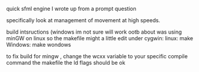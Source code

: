 quick sfml engine I wrote up from a prompt question

specifically look at management of movement at high speeds.

build intsructions (windows im not sure will work ootb about was using minGW on linux so the makefile might a little edit under cygwin:
linux:
make
Windows:
make wondows


to fix build for mingw , change the wcxx variable to your specific compile command the makefile
the ld flags should be ok
